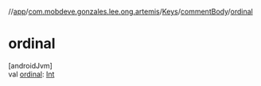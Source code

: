 //[app](../../../../index.md)/[com.mobdeve.gonzales.lee.ong.artemis](../../index.md)/[Keys](../index.md)/[commentBody](index.md)/[ordinal](ordinal.md)

# ordinal

[androidJvm]\
val [ordinal](ordinal.md): [Int](https://kotlinlang.org/api/latest/jvm/stdlib/kotlin/-int/index.html)
